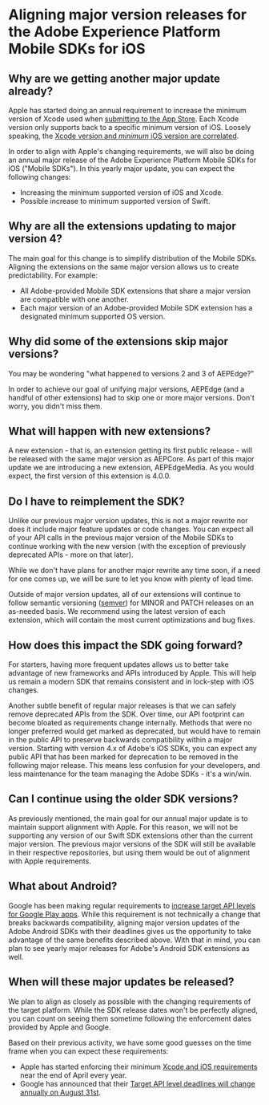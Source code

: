 # Aligning major version releases for the Adobe Experience Platform Mobile SDKs for iOS

## Why are we getting another major update already?

Apple has started doing an annual requirement to increase the minimum version of Xcode used when [submitting to the App Store](https://developer.apple.com/ios/submit/). Each Xcode version only supports back to a specific minimum version of iOS. Loosely speaking, the [Xcode version and _minimum_ iOS version are correlated](https://developer.apple.com/support/xcode/). 

In order to align with Apple's changing requirements, we will also be doing an annual major release of the Adobe Experience Platform Mobile SDKs for iOS ("Mobile SDKs"). In this yearly major update, you can expect the following changes:
 - Increasing the minimum supported version of iOS and Xcode.
 - Possible increase to minimum supported version of Swift.

## Why are all the extensions updating to major version 4?

The main goal for this change is to simplify distribution of the Mobile SDKs. Aligning the extensions on the same major version allows us to create predictability. For example:
 - All Adobe-provided Mobile SDK extensions that share a major version are compatible with one another.
 - Each major version of an Adobe-provided Mobile SDK extension has a designated minimum supported OS version.

## Why did some of the extensions skip major versions?

You may be wondering "what happened to versions 2 and 3 of AEPEdge?" 

In order to achieve our goal of unifying major versions, AEPEdge (and a handful of other extensions) had to skip one or more major versions. Don't worry, you didn't miss them.

## What will happen with new extensions?

A new extension - that is, an extension getting its first public release - will be released with the same major version as AEPCore. As part of this major update we are introducing a new extension, AEPEdgeMedia. As you would expect, the first version of this extension is 4.0.0.

## Do I have to reimplement the SDK?

Unlike our previous major version updates, this is not a major rewrite nor does it include major feature updates or code changes. You can expect all of your API calls in the previous major version of the Mobile SDKs to continue working with the new version (with the exception of previously deprecated APIs - more on that later).

While we don't have plans for another major rewrite any time soon, if a need for one comes up, we will be sure to let you know with plenty of lead time.

Outside of major version updates, all of our extensions will continue to follow semantic versioning ([semver](https://semver.org/)) for MINOR and PATCH releases on an as-needed basis. We recommend using the latest version of each extension, which will contain the most current optimizations and bug fixes.

## How does this impact the SDK going forward?

For starters, having more frequent updates allows us to better take advantage of new frameworks and APIs introduced by Apple. This will help us remain a modern SDK that remains consistent and in lock-step with iOS changes.

Another subtle benefit of regular major releases is that we can safely remove deprecated APIs from the SDK. Over time, our API footprint can become bloated as requirements change internally. Methods that were no longer preferred would get marked as deprecated, but would have to remain in the public API to preserve backwards compatibility within a major version. Starting with version 4.x of Adobe's iOS SDKs, you can expect any public API that has been marked for deprecation to be removed in the following major release. This means less confusion for your developers, and less maintenance for the team managing the Adobe SDKs - it's a win/win.

## Can I continue using the older SDK versions?

As previously mentioned, the main goal for our annual major update is to maintain support alignment with Apple. For this reason, we will not be supporting any version of our Swift SDK extensions other than the current major version. The previous major versions of the SDK will still be available in their respective repositories, but using them would be out of alignment with Apple requirements.

## What about Android?

Google has been making regular requirements to [increase target API levels for Google Play apps](https://support.google.com/googleplay/android-developer/answer/11926878?hl=en#). While this requirement is not technically a change that breaks backwards compatibility, aligning major version updates of the Adobe Android SDKs with their deadlines gives us the opportunity to take advantage of the same benefits described above. With that in mind, you can plan to see yearly major releases for Adobe's Android SDK extensions as well.

## When will these major updates be released?

We plan to align as closely as possible with the changing requirements of the target platform. While the SDK release dates won't be perfectly aligned, you can count on seeing them sometime following the enforcement dates provided by Apple and Google.

Based on their previous activity, we have some good guesses on the time frame when you can expect these requirements:
- Apple has started enforcing their minimum [Xcode and iOS requirements](https://developer.apple.com/news/upcoming-requirements/) near the end of April every year. 
- Google has announced that their [Target API level deadlines will change annually on August 31st](https://support.google.com/googleplay/android-developer/answer/11926878?hl=en#). 